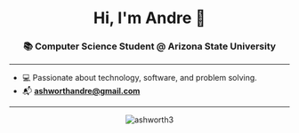 <h1 align="center">Hi, I'm Andre 👋</h1>
<h3 align="center">📚 Computer Science Student @ Arizona State University</h3>

---

- 💻 Passionate about technology, software, and problem solving.
- 📬 **ashworthandre@gmail.com**

---

<p align="center">
  <img src="https://github-readme-stats.vercel.app/api/top-langs?username=ashworth3&show_icons=true&locale=en&layout=compact" alt="ashworth3" />
</p>
